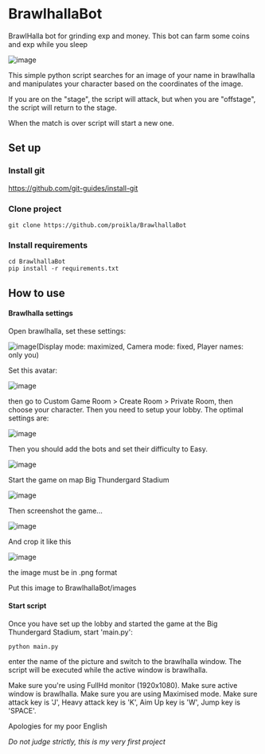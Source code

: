 # BrawlhallaBot
BrawlHalla bot for grinding exp and money.
This bot can farm some coins and exp while you sleep

![image](https://user-images.githubusercontent.com/58581541/173185294-d33aad46-3b42-4788-a22b-69c82fb99547.png)

This simple python script searches for an image of your name in brawlhalla and manipulates your character based on the coordinates of the image.

If you are on the "stage", the script will attack, but when you are "offstage", the script will return to the stage.

When the match is over script will start a new one.

## Set up
### Install git
https://github.com/git-guides/install-git
### Clone project
```
git clone https://github.com/proikla/BrawlhallaBot 
```
### Install requirements
```
cd BrawlhallaBot
pip install -r requirements.txt
```

## How to use
#### Brawlhalla settings
Open brawlhalla, set these settings: 

![image](https://user-images.githubusercontent.com/58581541/173115585-36379276-1431-4742-9834-d36277c62ce0.png)(Display mode: maximized, Camera mode: fixed, Player names: only you)

Set this avatar:

![image](https://user-images.githubusercontent.com/58581541/173119224-27f1a225-2770-4e46-bef0-ca11ba191e3f.png)

then go to Custom Game Room > Create Room > Private Room, then choose your character. 
Then you need to setup your lobby. The optimal settings are:

![image](https://user-images.githubusercontent.com/58581541/173114325-23e5fae3-84d8-487f-a0ce-688a9eef3422.png)

Then you should add the bots and set their difficulty to Easy.

![image](https://user-images.githubusercontent.com/58581541/173114690-bc17cb6d-9bd2-4003-998e-dccb4c223431.png)

Start the game on map Big Thundergard Stadium

![image](https://user-images.githubusercontent.com/58581541/173114956-ec54586a-0924-49e5-b686-b5133485cb46.png)

Then screenshot the game...

![image](https://user-images.githubusercontent.com/58581541/173115171-ebe02b15-d1fa-4506-801b-22b006864988.png)

And crop it like this 

![image](https://user-images.githubusercontent.com/58581541/173115276-dfc66b23-5bb8-4da6-805d-3b018494bf59.png)

the image must be in .png format

Put this image to BrawlhallaBot/images

#### Start script

Once you have set up the lobby and started the game at the Big Thundergard Stadium, start 'main.py':
```
python main.py
```
enter the name of the picture and switch to the brawlhalla window. The script will be executed while the active window is brawlhalla.

Make sure you're using FullHd monitor (1920x1080). Make sure active window is brawlhalla. Make sure you are using Maximised mode. Make sure attack key is 'J', Heavy attack key is 'K', Aim Up key is 'W', Jump key is 'SPACE'.

Apologies for my poor English

*Do not judge strictly, this is my very first project*
